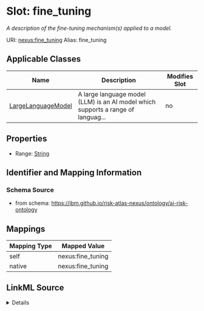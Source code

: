 

# Slot: fine_tuning


_A description of the fine-tuning mechanism(s) applied to a model._





URI: [nexus:fine_tuning](https://ibm.github.io/risk-atlas-nexus/ontology/fine_tuning)
Alias: fine_tuning

<!-- no inheritance hierarchy -->





## Applicable Classes

| Name | Description | Modifies Slot |
| --- | --- | --- |
| [LargeLanguageModel](LargeLanguageModel.md) | A large language model (LLM) is an AI model which supports a range of languag... |  no  |







## Properties

* Range: [String](String.md)





## Identifier and Mapping Information







### Schema Source


* from schema: https://ibm.github.io/risk-atlas-nexus/ontology/ai-risk-ontology




## Mappings

| Mapping Type | Mapped Value |
| ---  | ---  |
| self | nexus:fine_tuning |
| native | nexus:fine_tuning |




## LinkML Source

<details>
```yaml
name: fine_tuning
description: A description of the fine-tuning mechanism(s) applied to a model.
from_schema: https://ibm.github.io/risk-atlas-nexus/ontology/ai-risk-ontology
rank: 1000
alias: fine_tuning
domain_of:
- LargeLanguageModel
range: string

```
</details>

